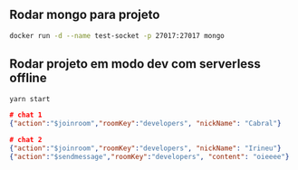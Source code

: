 ## Rodar mongo para projeto
```bash
docker run -d --name test-socket -p 27017:27017 mongo
```

## Rodar projeto em modo dev com serverless offline
```bash
yarn start
```


```json
# chat 1
{"action":"$joinroom","roomKey":"developers", "nickName": "Cabral"}

# chat 2
{"action":"$joinroom","roomKey":"developers", "nickName": "Irineu"}
{"action":"$sendmessage","roomKey":"developers", "content": "oieeee"}
```